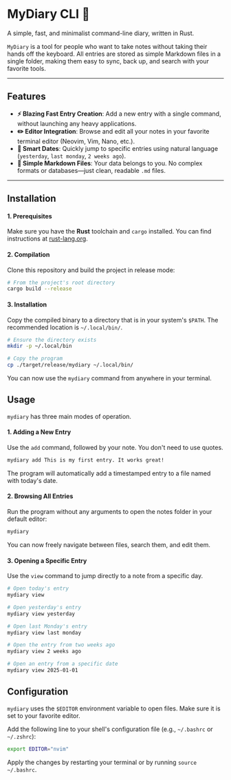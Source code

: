 # MyDiary CLI 📖

A simple, fast, and minimalist command-line diary, written in Rust.

`MyDiary` is a tool for people who want to take notes without taking their hands off the keyboard. All entries are stored as simple Markdown files in a single folder, making them easy to sync, back up, and search with your favorite tools.

---

## Features

* **⚡ Blazing Fast Entry Creation**: Add a new entry with a single command, without launching any heavy applications.
* **✏️ Editor Integration**: Browse and edit all your notes in your favorite terminal editor (Neovim, Vim, Nano, etc.).
* **🧠 Smart Dates**: Quickly jump to specific entries using natural language (`yesterday`, `last monday`, `2 weeks ago`).
* **📂 Simple Markdown Files**: Your data belongs to you. No complex formats or databases—just clean, readable `.md` files.

---

## Installation

#### 1. Prerequisites

Make sure you have the **Rust** toolchain and `cargo` installed. You can find instructions at [rust-lang.org](https://www.rust-lang.org/tools/install).

#### 2. Compilation

Clone this repository and build the project in release mode:
```sh
# From the project's root directory
cargo build --release
```

#### 3. Installation

Copy the compiled binary to a directory that is in your system's `$PATH`. The recommended location is `~/.local/bin/`.

```sh
# Ensure the directory exists
mkdir -p ~/.local/bin

# Copy the program
cp ./target/release/mydiary ~/.local/bin/
```

You can now use the `mydiary` command from anywhere in your terminal.

## Usage
`mydiary` has three main modes of operation.

#### 1. Adding a New Entry
Use the `add` command, followed by your note. You don't need to use quotes.

```sh
mydiary add This is my first entry. It works great!
```
The program will automatically add a timestamped entry to a file named with today's date.

#### 2. Browsing All Entries
Run the program without any arguments to open the notes folder in your default editor:

```sh
mydiary
```
You can now freely navigate between files, search them, and edit them.

#### 3. Opening a Specific Entry
Use the `view` command to jump directly to a note from a specific day.

```sh
# Open today's entry
mydiary view

# Open yesterday's entry
mydiary view yesterday

# Open last Monday's entry
mydiary view last monday

# Open the entry from two weeks ago
mydiary view 2 weeks ago

# Open an entry from a specific date
mydiary view 2025-01-01
```

## Configuration
`mydiary` uses the `$EDITOR` environment variable to open files. Make sure it is set to your favorite editor.

Add the following line to your shell's configuration file (e.g., `~/.bashrc` or `~/.zshrc`):

```sh
export EDITOR="nvim"
```
Apply the changes by restarting your terminal or by running `source ~/.bashrc`.
